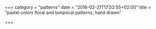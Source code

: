 +++
category = "patterns"
date = "2016-02-21T17:52:55+02:00"
title = "pastel colors floral and botanical patterns, hand drawn"

+++
